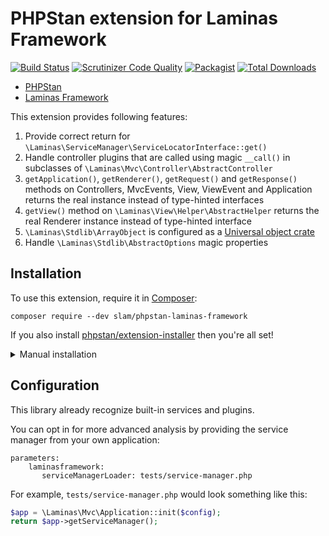 # PHPStan extension for Laminas Framework

[![Build Status](https://travis-ci.org/Slamdunk/phpstan-laminas-framework.svg?branch=master)](https://travis-ci.org/Slamdunk/phpstan-laminas-framework)
[![Scrutinizer Code Quality](https://scrutinizer-ci.com/g/Slamdunk/phpstan-laminas-framework/badges/quality-score.png?b=master)](https://scrutinizer-ci.com/g/Slamdunk/phpstan-laminas-framework/?branch=master)
[![Packagist](https://img.shields.io/packagist/v/slam/phpstan-laminas-framework.svg)](https://packagist.org/packages/slam/phpstan-laminas-framework)
[![Total Downloads](https://img.shields.io/packagist/dt/slam/phpstan-laminas-framework.svg)](https://packagist.org/packages/Slamdunk/phpstan-laminas-framework)

* [PHPStan](https://github.com/phpstan/phpstan)
* [Laminas Framework](https://framework.zend.com/)

This extension provides following features:

1. Provide correct return for `\Laminas\ServiceManager\ServiceLocatorInterface::get()`
1. Handle controller plugins that are called using magic `__call()` in subclasses of
`\Laminas\Mvc\Controller\AbstractController`
1. `getApplication()`, `getRenderer()`, `getRequest()` and `getResponse()` methods on Controllers, MvcEvents, View,
ViewEvent and Application returns the real instance instead of type-hinted interfaces
1. `getView()` method on `\Laminas\View\Helper\AbstractHelper` returns the real Renderer instance instead of type-hinted
interface
1. `\Laminas\Stdlib\ArrayObject` is configured as a [Universal object crate](https://github.com/phpstan/phpstan#universal-object-crates)
1. Handle `\Laminas\Stdlib\AbstractOptions` magic properties

## Installation

To use this extension, require it in [Composer](https://getcomposer.org/):

```
composer require --dev slam/phpstan-laminas-framework
```

If you also install [phpstan/extension-installer](https://github.com/phpstan/extension-installer) then you're all set!

<details>
    <summary>Manual installation</summary>

If you don't want to use `phpstan/extension-installer`, include extension.neon in your project's PHPStan config:

```
includes:
    - vendor/slam/phpstan-laminas-framework/extension.neon
```

</details>

## Configuration

This library already recognize built-in services and plugins.

You can opt in for more advanced analysis by providing the service manager from your own application:

```neon
parameters:
    laminasframework:
       serviceManagerLoader: tests/service-manager.php
```

For example, `tests/service-manager.php` would look something like this:

```php
$app = \Laminas\Mvc\Application::init($config);
return $app->getServiceManager();
```
